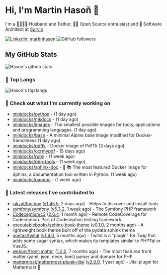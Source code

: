# Hi, I'm Martin Hasoň 👋

I'm a 👨‍👩‍👧‍👦 Husband and Father, 🧑‍💻 Open Source enthusiast and 📐 Software Architect at [Survio](https://www.survio.com).

[![Linkedin: martinhason](https://img.shields.io/badge/-Martin%20Hasoň-blue?style=flat-square&logo=Linkedin&logoColor=white&link=https://www.linkedin.com/in/martinhason/)](https://www.linkedin.com/in/martinhason/)
![GitHub followers](https://img.shields.io/github/followers/hason?label=Follow&style=social)


## My GitHub Stats
![Hason's github stats](https://github-readme-stats.vercel.app/api?username=hason&show_icons=true&include_all_commits=true&theme=dracula&hide_border=true&hide_title=true)

### 💾 Top Langs
![Hason's top langs](https://github-readme-stats.vercel.app/api/top-langs/?username=hason&layout=compact&theme=dracula&hide_border=true&hide_title=true)

### 👷 Check out what I'm currently working on

- [minidocks/python](https://github.com/minidocks/python) -  (1 day ago)
- [minidocks/mkdocs](https://github.com/minidocks/mkdocs) -  (1 day ago)
- [minidocks/images](https://github.com/minidocks/images) - The smallest possible images for tools, applications and programming languages. (1 day ago)
- [minidocks/base](https://github.com/minidocks/base) - A minimal Alpine base image modified for Docker-friendliness (1 day ago)
- [minidocks/pdftk](https://github.com/minidocks/pdftk) - Docker image of PdfTk (3 days ago)
- [minidocks/ocrmypdf](https://github.com/minidocks/ocrmypdf) -  (5 days ago)
- [minidocks/ruby](https://github.com/minidocks/ruby) -  (1 week ago)
- [minidocks/php-tools](https://github.com/minidocks/php-tools) -  (1 week ago)
- [minidocks/sphinx-doc](https://github.com/minidocks/sphinx-doc) - 🐋 📚 The most featured Docker image for Sphinx, a documentation tool written in Python.  (1 week ago)
- [minidocks/pandoc](https://github.com/minidocks/pandoc) -  (1 week ago)

### 🔭 Latest releases I've contributed to

- [jakzal/toolbox](https://github.com/jakzal/toolbox) ([v1.45.5](https://github.com/jakzal/toolbox/releases/tag/v1.45.5), 2 days ago) - Helps to discover and install tools
- [symfony/symfony](https://github.com/symfony/symfony) ([v5.3.2](https://github.com/symfony/symfony/releases/tag/v5.3.2), 1 week ago) - The Symfony PHP framework
- [Codeception/c3](https://github.com/Codeception/c3) ([2.6.4](https://github.com/Codeception/c3/releases/tag/2.6.4), 1 month ago) - Remote CodeCoverage for Codeception. Part of Codeception testing framework.
- [executablebooks/sphinx-book-theme](https://github.com/executablebooks/sphinx-book-theme) ([v0.1.0](https://github.com/executablebooks/sphinx-book-theme/releases/tag/v0.1.0), 2 months ago) - A lightweight book theme built off of the pydata sphinx theme
- [goetas/twital](https://github.com/goetas/twital) ([v1.4.0](https://github.com/goetas/twital/releases/tag/v1.4.0), 5 months ago) - Twital is a &#34;plugin&#34; for Twig that adds some sugar syntax, which makes its templates similar to PHPTal or VueJS.
- [webuni/front-matter](https://github.com/webuni/front-matter) ([1.2.0](https://github.com/webuni/front-matter/releases/tag/1.2.0), 7 months ago) - The most featured front matter (yaml, json, neon, toml) parser and dumper for PHP.
- [mattermost/mattermost-plugin-jitsi](https://github.com/mattermost/mattermost-plugin-jitsi) ([v2.0.0](https://github.com/mattermost/mattermost-plugin-jitsi/releases/tag/v2.0.0), 1 year ago) - Jitsi plugin for Mattermost :electric_plug:
